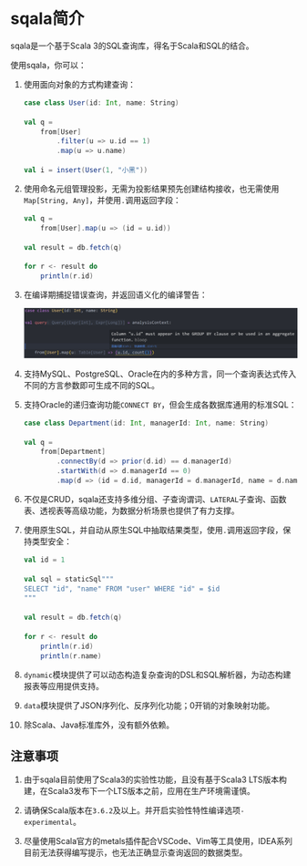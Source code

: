 # sqala简介

sqala是一个基于Scala 3的SQL查询库，得名于Scala和SQL的结合。

使用sqala，你可以：

1. 使用面向对象的方式构建查询：

    ```scala
    case class User(id: Int, name: String)

    val q =
        from[User]
            .filter(u => u.id == 1)
            .map(u => u.name)

    val i = insert(User(1, "小黑"))
    ```

2. 使用命名元组管理投影，无需为投影结果预先创建结构接收，也无需使用`Map[String, Any]`，并使用`.`调用返回字段：

    ```scala
    val q =
        from[User].map(u => (id = u.id))

    val result = db.fetch(q)

    for r <- result do
        println(r.id)
    ```

3. 在编译期捕捉错误查询，并返回语义化的编译警告：

    ![demo1](../../images/index-error.png)

4. 支持MySQL、PostgreSQL、Oracle在内的多种方言，同一个查询表达式传入不同的方言参数即可生成不同的SQL。

5. 支持Oracle的递归查询功能`CONNECT BY`，但会生成各数据库通用的标准SQL：

    ```scala
    case class Department(id: Int, managerId: Int, name: String)

    val q =
        from[Department]
            .connectBy(d => prior(d.id) == d.managerId)
            .startWith(d => d.managerId == 0)
            .map(d => (id = d.id, managerId = d.managerId, name = d.name))
    ```

6. 不仅是CRUD，sqala还支持多维分组、子查询谓词、`LATERAL`子查询、函数表、透视表等高级功能，为数据分析场景也提供了有力支撑。

7. 使用原生SQL，并自动从原生SQL中抽取结果类型，使用`.`调用返回字段，保持类型安全：

    ```scala
    val id = 1

    val sql = staticSql"""
    SELECT "id", "name" FROM "user" WHERE "id" = $id
    """

    val result = db.fetch(q)

    for r <- result do
        println(r.id)
        println(r.name)
    ```

8. `dynamic`模块提供了可以动态构造复杂查询的DSL和SQL解析器，为动态构建报表等应用提供支持。

9. `data`模块提供了JSON序列化、反序列化功能；0开销的对象映射功能。

10. 除Scala、Java标准库外，没有额外依赖。

## 注意事项

1. 由于sqala目前使用了Scala3的实验性功能，且没有基于Scala3 LTS版本构建，在Scala3发布下一个LTS版本之前，应用在生产环境需谨慎。

2. 请确保Scala版本在`3.6.2`及以上。并开启实验性特性编译选项`-experimental`。

3. 尽量使用Scala官方的metals插件配合VSCode、Vim等工具使用，IDEA系列目前无法获得编写提示，也无法正确显示查询返回的数据类型。